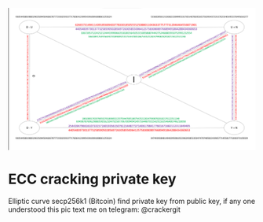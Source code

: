 ![relation](relation.png)


# ECC cracking private key
 Elliptic curve secp256k1 (Bitcoin) find private key from public key, if any one understood this pic text me on telegram: @crackergit
